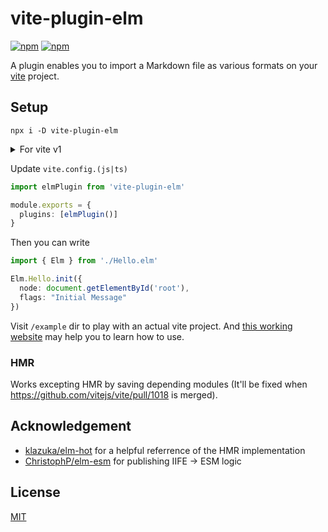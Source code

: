 # vite-plugin-elm

[![npm](https://img.shields.io/npm/v/vite-plugin-elm.svg?style=for-the-badge)](https://www.npmjs.com/package/vite-plugin-elm) [![npm](https://img.shields.io/npm/v/vite-plugin-elm/vite-1.svg?style=for-the-badge)](https://www.npmjs.com/package/vite-plugin-elm/v/vite-1)

A plugin enables you to import a Markdown file as various formats on your [vite](https://github.com/vitejs/vite) project.

## Setup

```
npx i -D vite-plugin-elm
```

<details>
  <summary>For vite v1</summary>

```
npx i -D vite-plugin-elm@vite-1
```

</details>

Update `vite.config.(js|ts)`

```ts
import elmPlugin from 'vite-plugin-elm'

module.exports = {
  plugins: [elmPlugin()]
}
```

Then you can write

```ts
import { Elm } from './Hello.elm'

Elm.Hello.init({
  node: document.getElementById('root'),
  flags: "Initial Message"
})
```

Visit `/example` dir to play with an actual vite project. And [this working website](https://github.com/hmsk/hmsk.me) may help you to learn how to use.

### HMR

Works excepting HMR by saving depending modules (It'll be fixed when https://github.com/vitejs/vite/pull/1018 is merged).

## Acknowledgement

- [klazuka/elm-hot](https://github.com/klazuka/elm-hot) for a helpful referrence of the HMR implementation
- [ChristophP/elm-esm](https://github.com/ChristophP/elm-esm/issues/2) for publishing IIFE -> ESM logic

## License

[MIT](/LICENSE)
